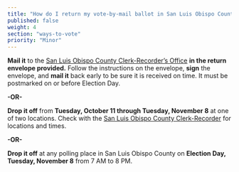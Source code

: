 ```yaml
---
title: "How do I return my vote-by-mail ballot in San Luis Obispo County?"
published: false
weight: 4
section: "ways-to-vote"
priority: "Minor"
---
```


**Mail it** to the [San Luis Obispo County Clerk-Recorder’s Office](#section-election-office-contact) **in the return envelope provided.** Follow the instructions on the envelope, **sign** the envelope, and **mail it** back early to be sure it is received on time. It must be postmarked on or before Election Day.  

**-OR-**  

**Drop it off** from **Tuesday, October 11 through Tuesday, November 8** at one of two locations. Check with the [San Luis Obispo County Clerk-Recorder](http://www.slocounty.ca.gov/clerk/ContactUs.htm) for locations and times.  

**-OR-**  

**Drop it off** at any polling place in San Luis Obispo County on **Election Day, Tuesday, November 8** from 7 AM to 8 PM.  
